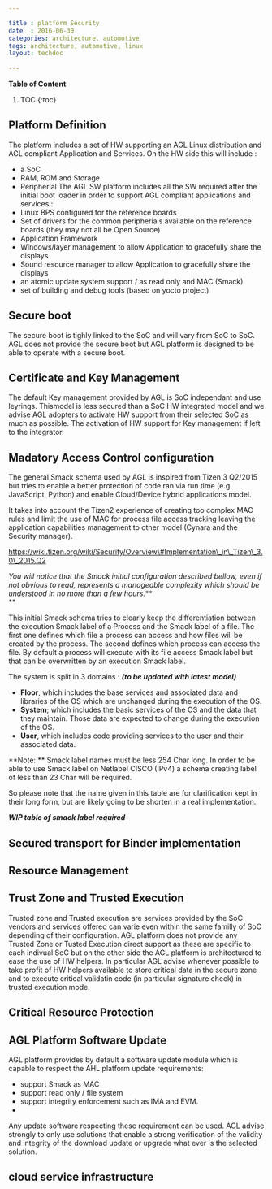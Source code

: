 ```yaml
---

title : platform Security
date  : 2016-06-30
categories: architecture, automotive
tags: architecture, automotive, linux
layout: techdoc 
 
---
```


**Table of Content**

1. TOC
{:toc}

## Platform Definition
The platform includes a set of HW supporting an AGL Linux distribution and AGL compliant Application and Services.
On the HW side this will include :
 - a SoC
 - RAM, ROM and Storage
 - Peripherial
The AGL SW platform includes all the SW required after the initial boot loader in order to support AGL compliant applications and services :
 - Linux BPS configured for the reference boards
 - Set of drivers for the common peripherials available on the reference boards (they may not all be Open Source)
 - Application Framework
 - Windows/layer management to allow Application to gracefully share the displays
 - Sound resource manager to allow Application to gracefully share the displays
 - an atomic update system support / as read only and MAC (Smack)
 - set of building and debug tools (based on yocto project)

## Secure boot
The secure boot is tighly linked to the SoC and will vary from SoC to SoC.
AGL does not provide the secure boot but AGL platform is designed to be able to operate with a secure boot.

## Certificate and Key Management
The default Key management provided by AGL is SoC independant and use leyrings. Thismodel is less secured than a SoC HW integrated model and we advise AGL adopters to activate HW support from their selected SoC as much as possible.
The activation of HW support for Key management if left to the integrator.

## Madatory Access Control configuration
The general Smack schema used by AGL is inspired from Tizen 3 Q2/2015
but tries to enable a better protection of code ran via run time (e.g.
JavaScript, Python) and enable Cloud/Device hybrid applications model.

It takes into account the Tizen2 experience of creating too complex MAC
rules and limit the use of MAC for process file access tracking leaving
the application capabilities management to other model (Cynara and the
Security manager).


https://wiki.tizen.org/wiki/Security/Overview\#Implementation\_in\_Tizen\_3.0\_2015.Q2

*You will notice that the Smack initial configuration described bellow,
even if not obvious to read, represents a manageable complexity which
should be understood in no more than a few hours.***  
**

This initial Smack schema tries to clearly keep the differentiation
between the execution Smack label of a Process and the Smack label of a
file. The first one defines which file a process can access and how
files will be created by the process. The second defines which process
can access the file. By default a process will execute with its file
access Smack label but that can be overwritten by an execution Smack
label.

The system is split in 3 domains : ***(to be updated with latest model)***

-   **Floor**, which includes the base services and associated data and
    libraries of the OS which are unchanged during the execution of
    the OS.
-   **System**; which includes the basic services of the OS and the data
    that they maintain. Those data are expected to change during the
    execution of the OS.
-   **User**, which includes code providing services to the user and
    their associated data.

**Note: ** Smack label names must be less 254 Char long. In order to be
able to use Smack label on Netlabel CISCO (IPv4) a schema creating label
of less than 23 Char will be required.

So please note that the name given in this table are for clarification
kept in their long form, but are likely going to be shorten in a real
implementation.

***WIP table of smack label required***

## Secured transport for Binder implementation

## Resource Management

## Trust Zone and Trusted Execution
Trusted zone and Trusted execution are services provided by the SoC vendors and services offered can varie even within the same familly of SoC depending of their configuration.
AGL platform does not provide any Trusted Zone or Tusted Execution direct support as these are specific to each indivual SoC but on the other side the AGL platform is architectured to ease the use of HW helpers.
In particular AGL advise whenever possible to take profit of HW helpers available to store critical data in the secure zone and to execute critical validatin code (in particular signature check) in trusted execution mode.

## Critical Resource Protection

## AGL Platform Software Update
AGL platform provides by default a software update module which is capable to respect the AHL platform update requirements:
 - support Smack as MAC
 - support read only / file system
 - support integrity enforcement such as IMA and EVM.
 - 
Any update software respecting these requirement can be used. AGL advise strongly to only use solutions that enable a strong verification of the validity and integrity of the download update or upgrade what ever is the selected solution.

## cloud service infrastructure


